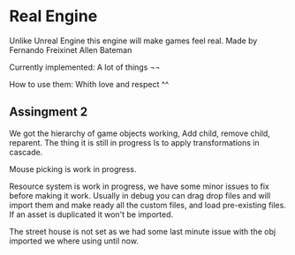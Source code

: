 # Real Engine
Unlike Unreal Engine this engine will make games feel real.
Made by
Fernando Freixinet
Allen Bateman

Currently implemented:
A lot of things ¬¬

How to use them:
Whith love and respect ^^


## Assingment 2 

We got the hierarchy of game objects working, 
Add child, remove child, reparent. The thing it is still in progress
Is to apply transformations in cascade.

Mouse picking is work in progress.

Resource system is work in progress, we have some minor issues to fix before making it work.
Usually in debug you can drag drop files and will import them and make ready all the custom files, and load pre-existing files.
If an asset is duplicated it won't be imported.

The street house is not set as we had some last minute issue with the obj imported we where using until now.




